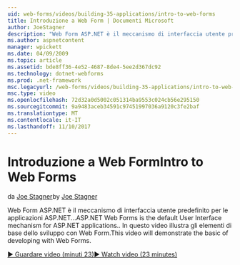 ```yaml
---
uid: web-forms/videos/building-35-applications/intro-to-web-forms
title: Introduzione a Web Form | Documenti Microsoft
author: JoeStagner
description: "Web Form ASP.NET è il meccanismo di interfaccia utente predefinito per le applicazioni ASP.NET... In questo video illustra gli elementi di base dello sviluppo con Web Form."
ms.author: aspnetcontent
manager: wpickett
ms.date: 04/09/2009
ms.topic: article
ms.assetid: bde8ff36-4e52-4687-8de4-5ee2d367dc92
ms.technology: dotnet-webforms
ms.prod: .net-framework
msc.legacyurl: /web-forms/videos/building-35-applications/intro-to-web-forms
msc.type: video
ms.openlocfilehash: 72d32a0d5002c051314ba9553c024cb56e295150
ms.sourcegitcommit: 9a9483aceb34591c97451997036a9120c3fe2baf
ms.translationtype: MT
ms.contentlocale: it-IT
ms.lasthandoff: 11/10/2017
---
```

<a name="intro-to-web-forms"></a><span data-ttu-id="9f7e5-104">Introduzione a Web Form</span><span class="sxs-lookup"><span data-stu-id="9f7e5-104">Intro to Web Forms</span></span>
====================
<span data-ttu-id="9f7e5-105">da [Joe Stagner](https://github.com/JoeStagner)</span><span class="sxs-lookup"><span data-stu-id="9f7e5-105">by [Joe Stagner](https://github.com/JoeStagner)</span></span>

<span data-ttu-id="9f7e5-106">Web Form ASP.NET è il meccanismo di interfaccia utente predefinito per le applicazioni ASP.NET...</span><span class="sxs-lookup"><span data-stu-id="9f7e5-106">ASP.NET Web Forms is the default User Interface mechanism for ASP.NET applications..</span></span> <span data-ttu-id="9f7e5-107">In questo video illustra gli elementi di base dello sviluppo con Web Form.</span><span class="sxs-lookup"><span data-stu-id="9f7e5-107">This video will demonstrate the basic of developing with Web Forms.</span></span>

[<span data-ttu-id="9f7e5-108">&#9654; Guardare video (minuti 23)</span><span class="sxs-lookup"><span data-stu-id="9f7e5-108">&#9654; Watch video (23 minutes)</span></span>](https://channel9.msdn.com/Blogs/ASP-NET-Site-Videos/intro-to-web-forms)
